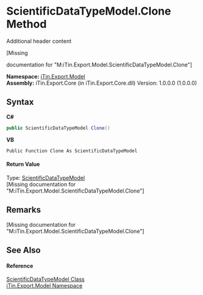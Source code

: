 # ScientificDataTypeModel.Clone Method 
Additional header content 

\[Missing <summary> documentation for "M:iTin.Export.Model.ScientificDataTypeModel.Clone"\]

**Namespace:**&nbsp;<a href="ef57ffcc-e95e-b212-5a46-9aa6f5a3511f">iTin.Export.Model</a><br />**Assembly:**&nbsp;iTin.Export.Core (in iTin.Export.Core.dll) Version: 1.0.0.0 (1.0.0.0)

## Syntax

**C#**<br />
``` C#
public ScientificDataTypeModel Clone()
```

**VB**<br />
``` VB
Public Function Clone As ScientificDataTypeModel
```


#### Return Value
Type: <a href="006d9744-d338-efb5-56a2-93546a2fa393">ScientificDataTypeModel</a><br />\[Missing <returns> documentation for "M:iTin.Export.Model.ScientificDataTypeModel.Clone"\]

## Remarks
\[Missing <remarks> documentation for "M:iTin.Export.Model.ScientificDataTypeModel.Clone"\]

## See Also


#### Reference
<a href="006d9744-d338-efb5-56a2-93546a2fa393">ScientificDataTypeModel Class</a><br /><a href="ef57ffcc-e95e-b212-5a46-9aa6f5a3511f">iTin.Export.Model Namespace</a><br />